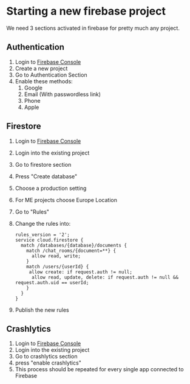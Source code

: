 # Starting a new firebase project

We need 3 sections activated in firebase for pretty much any project.

## Authentication

1. Login to [Firebase Console](https://console.firebase.google.com)
2. Create a new project
3. Go to Authentication Section
4. Enable these methods:
   1. Google
   2. Email (With passwordless link)
   3. Phone
   4. Apple

## Firestore

1. Login to [Firebase Console](https://console.firebase.google.com)

2. Login into the existing project

3. Go to firestore section

4. Press "Create database"

5. Choose a production setting

6. For ME projects choose Europe Location

7. Go to "Rules"

8. Change the rules into:

   ```
   rules_version = '2';
   service cloud.firestore {
     match /databases/{database}/documents {
       match /chat_rooms/{document=**} {
         allow read, write;
       }
       match /users/{userId} {
       	allow create: if request.auth != null;
         allow read, update, delete: if request.auth != null && request.auth.uid == userId;
       }
     }
   }
   ```

9. Publish the new rules

## Crashlytics

1. Login to [Firebase Console](https://console.firebase.google.com)
2. Login into the existing project
3. Go to crashlytics section
4. press "enable crashlytics"
5. This process should be repeated for every single app connected to Firebase